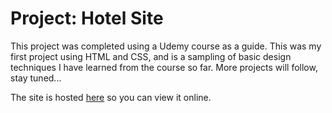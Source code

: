 <h1>Project: Hotel Site</h1>
<p>This project was completed using a Udemy course as a guide. This was my first project using HTML and CSS, and is a sampling of basic design techniques I have learned from the course so far. More projects will follow, stay tuned...</p>
<p>The site is hosted <a href="#">here</a> so you can view it online.</a>
